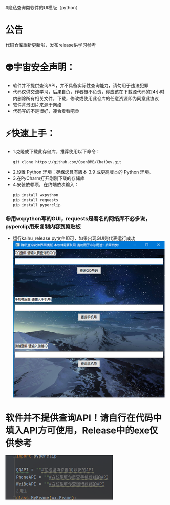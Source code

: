 #隐私查询类软件的UI模版（python）
# 公告
代码仓库重新更新啦，发布release供学习参考
# 👽宇宙安全声明：
* 软件并不提供查询API，并不具备实际性查询能力，请勿用于违法犯罪
* 代码仅供交流学习，后果自负，作者概不负责，你应该在下载源代码的24小时内删除所有相关文件，下载，修改或使用此仓库的任意资源即为同意此协议
* 软件背景图片来源于网络
* 代码写的不是很好，凑合着看吧😊
# ⚡️快速上手：
* 1.克隆或下载此存储库，推荐使用以下命令：
   ```
   git clone https://github.com/OpenBMB/ChatDev.git
   ```
* 2.设置 Python 环境：确保您具有版本 3.9 或更高版本的 Python 环境。
* 3.在PyCharm打开刚刚下载的存储库
* 4.安装依赖项，在终端依次输入：
  ```
  pip install wxpython
  pip install requests
  pip install pyperclip
  ```
### 😃用wxpython写的GUI，requests是著名的网络库不必多说，pyperclip用来复制内容到剪贴板
* 运行kaihu_release.py文件即可，如果出现GUI则代表运行成功
![GUI](GUI.jpg "GUI图片")
# 软件并不提供查询API！请自行在代码中填入API方可使用，Release中的exe仅供参考  
![code](code.jpg "代码图片")
